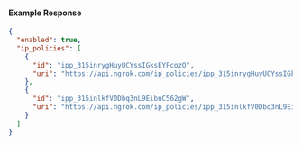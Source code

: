 <!-- Code generated for API Clients. DO NOT EDIT. -->

#### Example Response

```json
{
  "enabled": true,
  "ip_policies": [
    {
      "id": "ipp_315inrygHuyUCYssIGksEYFcozO",
      "uri": "https://api.ngrok.com/ip_policies/ipp_315inrygHuyUCYssIGksEYFcozO"
    },
    {
      "id": "ipp_315inlkfV0Dbq3nL9EibnC562gW",
      "uri": "https://api.ngrok.com/ip_policies/ipp_315inlkfV0Dbq3nL9EibnC562gW"
    }
  ]
}
```
